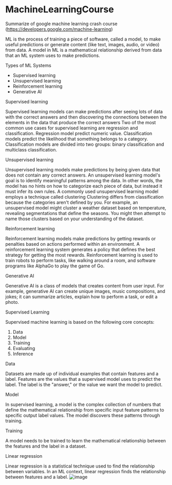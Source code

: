 # MachineLearningCourse
Summarize of google machine learning crash course (https://developers.google.com/machine-learning)

ML is the process of training a piece of software, called a model, to make useful predictions or generate content (like text, images, audio, or video) from data.
A model in ML is a mathematical relationship derived from data that an ML system uses to make predictions.

Types of ML Systems
- Supervised learning
- Unsupervised learning
- Reinforcement learning
- Generative AI


Supervised learning 

Supervised learning models can make predictions after seeing lots of data with the correct answers and then discovering the connections between the elements in the data that produce the correct answers
Two of the most common use cases for supervised learning are regression and classification.
Regression model predict numeric value. 
Classification models predict the likelihood that something belongs to a category. 
Classification models are divided into two groups: binary classification and multiclass classification. 


Unsupervised learning

Unsupervised learning models make predictions by being given data that does not contain any correct answers. An unsupervised learning model's goal is to identify meaningful patterns among the data. In other words, the model has no hints on how to categorize each piece of data, but instead it must infer its own rules.
A commonly used unsupervised learning model employs a technique called clustering
Clustering differs from classification because the categories aren't defined by you. For example, an unsupervised model might cluster a weather dataset based on temperature, revealing segmentations that define the seasons. You might then attempt to name those clusters based on your understanding of the dataset.


Reinforcement learning

Reinforcement learning models make predictions by getting rewards or penalties based on actions performed within an environment. A reinforcement learning system generates a policy that defines the best strategy for getting the most rewards.
Reinforcement learning is used to train robots to perform tasks, like walking around a room, and software programs like AlphaGo to play the game of Go.


Generative AI

Generative AI is a class of models that creates content from user input. For example, generative AI can create unique images, music compositions, and jokes; it can summarize articles, explain how to perform a task, or edit a photo.



Supervised Learning

Supervised machine learning is based on the following core concepts:
1. Data
2. Model
3. Training
4. Evaluating
5. Inference


Data

Datasets are made up of individual examples that contain features and a label. 
Features are the values that a supervised model uses to predict the label. The label is the "answer," or the value we want the model to predict.


Model

In supervised learning, a model is the complex collection of numbers that define the mathematical relationship from specific input feature patterns to specific output label values. The model discovers these patterns through training.

Training

A model needs to be trained to learn the mathematical relationship between the features and the label in a dataset.


Linear regression

Linear regression is a statistical technique used to find the relationship between variables. In an ML context, linear regression finds the relationship between features and a label.
![image](https://github.com/user-attachments/assets/6495a967-a718-4ff1-8c78-4d59b5176b87)

